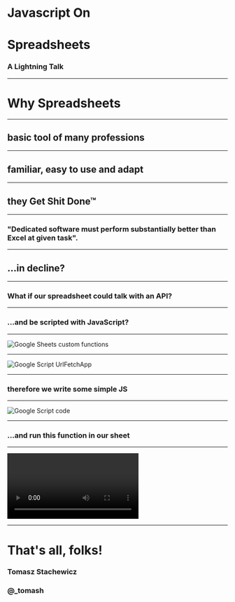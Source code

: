 # Javascript On
# Spreadsheets

### A Lightning Talk

---

# Why Spreadsheets

---

## basic tool of many professions

--- 

## familiar, easy to use and adapt

---

## they Get Shit Done™

---

### "Dedicated software must perform substantially better than Excel at given task".

---

## ...in decline?

---

### What if our spreadsheet could talk with an API?

---

### ...and be scripted with JavaScript?

---

![Google Sheets custom functions](images/googlesheets1.png)
<!-- .element width="100%" -->

--- 

![Google Script UrlFetchApp](images/googlescript-urlfetchapp.png)
<!-- .element width="100%" -->

---

### therefore we write some simple JS

--- 

![Google Script code](images/googlesheets-script.png)
<!-- .element width="70%" -->

---

### ...and run this function in our sheet

---

<video data-autoplay src="images/demo.mp4"></video>

---

# That's all, folks!

### Tomasz Stachewicz
### @_tomash
